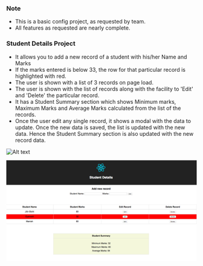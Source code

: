 ### Note

- This is a basic config project, as requested by team.
- All features as requested are nearly complete.

### Student Details Project

- It allows you to add a new record of a student with his/her Name and Marks
- If the marks entered is below 33, the row for that particular record is highlighted with red.
- The user is shown with a list of 3 records on page load.
- The user is shown with the list of records along with the facility to 'Edit' and 'Delete' the particular record.
- It has a Student Summary section which shows Minimum marks, Maximum Marks and Average Marks calculated from the list of the records.
- Once the user edit any single record, it shows a modal with the data to update. Once the new data is saved, the list is updated with the new data. Hence the Student Summary section is also updated with the new record data.

![Alt text](images/EditStudent.png.png "Title")

![Alt text](images/StudentList.png "Title")
